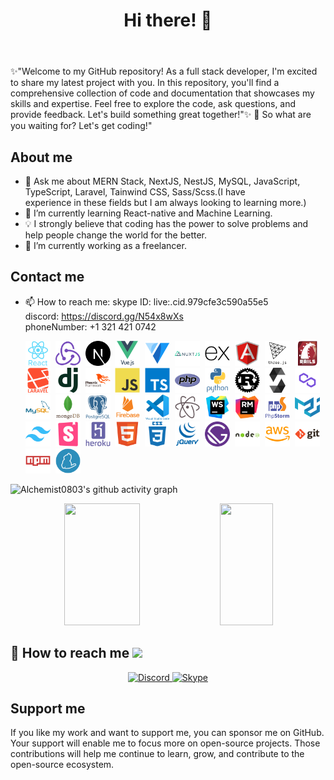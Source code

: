 <!-- Thanks to https://github.com/AlexHong/github-profile-readme-generator -->

<header>
  <h1 align="center">Hi there! 👋</h1>
</header>

✨"Welcome to my GitHub repository! As a full stack developer, I'm excited to share my latest project with you. In this repository, you'll find a comprehensive collection of code and documentation that showcases my skills and expertise. Feel free to explore the code, ask questions, and provide feedback. Let's build something great together!"✨
🤔 So what are you waiting for? Let's get coding!"

<section align='left'>

## About me

- 💬 Ask me about MERN Stack, NextJS, NestJS, MySQL, JavaScript, TypeScript, Laravel, Tainwind CSS, Sass/Scss.(I have     
      experience in these fields but I am always looking to learning more.)
- 🌱 I’m currently learning React-native and Machine Learning.
- 💡 I strongly believe that coding has the power to solve problems and help people change the world for the better.
- 🔭 I’m currently working as a freelancer.

 ## Contact me
- 📫 How to reach me: 
  skype ID: live:.cid.979cfe3c590a55e5 </br>
  discord: https://discord.gg/N54x8wXs </br>
  phoneNumber: +1 321 421 0742
  

  <div>
    <img src="https://github.com/devicons/devicon/blob/master/icons/react/react-original-wordmark.svg" title="React" alt="React" width="40" height="40"/>&nbsp;
    <img src="https://github.com/devicons/devicon/blob/master/icons/redux/redux-original.svg" title="Redux" alt="Redux " width="40" height="40"/>&nbsp;
    <img src="https://github.com/devicons/devicon/blob/master/icons/nextjs/nextjs-original.svg" title="Nextjs" alt="Nextjs " width="40" height="40"/>&nbsp;
    <img src="https://github.com/devicons/devicon/blob/master/icons/vuejs/vuejs-original-wordmark.svg" title="Vuejs" alt="Vuejs" width="40" height="40"/>&nbsp;
    <img src="https://github.com/devicons/devicon/blob/master/icons/vuetify/vuetify-original.svg" title="Vuetify" alt="Vuetify " width="40" height="40"/>&nbsp;
    <img src="https://github.com/devicons/devicon/blob/master/icons/nuxtjs/nuxtjs-original-wordmark.svg" title="Nuxtjs" alt="Nuxtjs " width="40" height="40"/>&nbsp;
    <img src="https://github.com/devicons/devicon/blob/master/icons/express/express-original.svg" title="Expressjs" alt="Expressjs " width="40" height="40"/>&nbsp;
    <img src="https://github.com/devicons/devicon/blob/master/icons/angularjs/angularjs-original.svg" title="Angular" alt="Angular " width="40" height="40"/>&nbsp;
    <img src="https://github.com/devicons/devicon/blob/master/icons/threejs/threejs-original-wordmark.svg" title="Threejs" alt="Threejs " width="40" height="40"/>&nbsp;
    <img src="https://github.com/devicons/devicon/blob/master/icons/rails/rails-original-wordmark.svg" title="Ruby on Rails" alt="Ruby on Rails " width="40" height="40"/>&nbsp;
    <img src="https://github.com/devicons/devicon/blob/master/icons/laravel/laravel-plain-wordmark.svg" title="Laravel" alt="Laravel " width="40" height="40"/>&nbsp;
    <img src="https://github.com/devicons/devicon/blob/master/icons/django/django-plain.svg" title="Django" alt="Django " width="40" height="40"/>&nbsp;
    <img src="https://github.com/devicons/devicon/blob/master/icons/phoenix/phoenix-original-wordmark.svg" title="Phoenix" alt="Phoenix " width="40" height="40"/>&nbsp;
    <img src="https://github.com/devicons/devicon/blob/master/icons/javascript/javascript-original.svg" title="Javascript" alt="Javascript " width="40" height="40"/>&nbsp;
    <img src="https://github.com/devicons/devicon/blob/master/icons/typescript/typescript-original.svg" title="Typescript" alt="Typescript " width="40" height="40"/>&nbsp;
    <img src="https://github.com/devicons/devicon/blob/master/icons/php/php-original.svg" title="PHP" alt="PHP " width="40" height="40"/>&nbsp;
    <img src="https://github.com/devicons/devicon/blob/master/icons/python/python-original-wordmark.svg" title="Python" alt="Python " width="40" height="40"/>&nbsp;
    <img src="https://github.com/devicons/devicon/blob/master/icons/rust/rust-plain.svg" title="Rust" alt="Rust " width="40" height="40"/>&nbsp;
    <img src="https://github.com/devicons/devicon/blob/master/icons/solidity/solidity-original.svg" title="Solidity" alt="Solidity " width="40" height="40"/>&nbsp;
    <img src="https://github.com/devicons/devicon/blob/master/icons/polygon/polygon-original.svg" title="Polygon" alt="Polygon " width="40" height="40"/>&nbsp;
    <img src="https://github.com/devicons/devicon/blob/master/icons/mysql/mysql-original-wordmark.svg" title="MySQL" alt="MySQL " width="40" height="40"/>&nbsp;
    <img src="https://github.com/devicons/devicon/blob/master/icons/mongodb/mongodb-original-wordmark.svg" title="MongoDB" alt="MongoDB " width="40" height="40"/>&nbsp;
    <img src="https://github.com/devicons/devicon/blob/master/icons/postgresql/postgresql-plain-wordmark.svg" title="PostgreSQL" alt="PostgreSQL " width="40" height="40"/>&nbsp;
    <img src="https://github.com/devicons/devicon/blob/master/icons/firebase/firebase-plain-wordmark.svg" title="Firebase" alt="Firebase" width="40" height="40"/>&nbsp;
    <img src="https://github.com/devicons/devicon/blob/master/icons/vscode/vscode-original-wordmark.svg" title="VsCode" alt="VsCode " width="40" height="40"/>&nbsp;
    <img src="https://github.com/devicons/devicon/blob/master/icons/atom/atom-original.svg" title="Atom" alt="Atom " width="40" height="40"/>&nbsp;
    <img src="https://github.com/devicons/devicon/blob/master/icons/webstorm/webstorm-original.svg" title="WebStorm" alt="WebStorm " width="40" height="40"/>&nbsp;
    <img src="https://github.com/devicons/devicon/blob/master/icons/rubymine/rubymine-original.svg" title="RubyMine" alt="RubyMine " width="40" height="40"/>&nbsp;
    <img src="https://github.com/devicons/devicon/blob/master/icons/phpstorm/phpstorm-original-wordmark.svg" title="PHPStorm" alt="PHPStorm " width="40" height="40"/>&nbsp;
    <img src="https://github.com/devicons/devicon/blob/master/icons/materialui/materialui-original.svg" title="Material UI" alt="Material UI" width="40" height="40"/>&nbsp;
    <img src="https://github.com/devicons/devicon/blob/master/icons/tailwindcss/tailwindcss-plain.svg" title="Tailwindcss" alt="Tailwindcss" width="40" height="40"/>&nbsp;
    <img src="https://github.com/devicons/devicon/blob/master/icons/storybook/storybook-original.svg" title="StoryBook" alt="StoryBook" width="40" height="40"/>&nbsp;
    <img src="https://github.com/devicons/devicon/blob/master/icons/heroku/heroku-plain-wordmark.svg" title="Heroku" alt="Heroku" width="40" height="40"/>&nbsp;
    <img src="https://github.com/devicons/devicon/blob/master/icons/html5/html5-original.svg" title="HTML5" alt="HTML" width="40" height="40"/>&nbsp;
    <img src="https://github.com/devicons/devicon/blob/master/icons/css3/css3-plain-wordmark.svg"  title="CSS3" alt="CSS" width="40" height="40"/>&nbsp;
    <img src="https://github.com/devicons/devicon/blob/master/icons/jquery/jquery-plain-wordmark.svg" title="JQuery" alt="JQuery" width="40" height="40"/>&nbsp;
    <img src="https://github.com/devicons/devicon/blob/master/icons/gatsby/gatsby-original.svg" title="Gatsby"  alt="Gatsby" width="40" height="40"/>&nbsp;
    <img src="https://github.com/devicons/devicon/blob/master/icons/nodejs/nodejs-original-wordmark.svg" title="NodeJS" alt="NodeJS" width="40" height="40"/>&nbsp;
    <img src="https://github.com/devicons/devicon/blob/master/icons/amazonwebservices/amazonwebservices-plain-wordmark.svg" title="AWS" alt="AWS" width="40" height="40"/>&nbsp;
    <img src="https://github.com/devicons/devicon/blob/master/icons/git/git-original-wordmark.svg" title="Git" **alt="Git" width="40" height="40"/>&nbsp;
    <img src="https://github.com/devicons/devicon/blob/master/icons/npm/npm-original-wordmark.svg" title="Npm" alt="Npm" width="40" height="40"/>&nbsp;
    <img src="https://github.com/devicons/devicon/blob/master/icons/yarn/yarn-original.svg" title="AWS" alt="AWS" width="40" height="40"/>&nbsp;
  </div>

<!--Graph-->
![Alchemist0803's github activity graph](https://github-readme-activity-graph.vercel.app/graph?username=alchemist0803&bg_color=0d1117&color=ffffff&line=00b3ff&point=f9fafa&area=true&hide_border=true)

<!--Skill And More Information-->
<div align="center">  
  <img width="49%" height="195px" src="https://github-readme-stats.vercel.app/api?username=alchemist0803&show_icons=true&count_private=true&hide_border=true&title_color=00b3ff&icon_color=00b4ff&text_color=c9d1d9&bg_color=0d1117" alt="" /> 
  <img width="41%" height="195px" src="https://github-readme-stats.vercel.app/api/top-langs/?username=alchemist0803&layout=compact&hide_border=true&title_color=00b3ff&text_color=00b4ff&bg_color=0d1117" />
</div>
<h1 font-weight="bold">
  📮 How to reach me
  <img src='https://raw.githubusercontent.com/ShahriarShafin/ShahriarShafin/main/Assets/handshake.gif' width="100" />
</h1>

<p align='center'>
<!--   <a href="mailto:david.ilyin.990218@outlook.com" target="_blank">
    <img src="https://img.shields.io/badge/Gmail-D14836?style=for-the-badge&logo=gmail&logoColor=white" alt="Gmail">
  </a> -->
  <a href="https://discord.gg/N54x8wXs">
    <img src="https://img.shields.io/badge/Discord-7289DA?style=for-the-badge&logo=discord&logoColor=white" alt="Discord">
  </a>
  <a href="https://join.skype.com/invite/live:.cid.979cfe3c590a55e5" target="_blank">
    <img src="https://img.shields.io/badge/Skype-0078d4?style=for-the-badge&logo=skype&logoColor=white" alt="Skype">
  </a>
<!--   <a href="https://t.me/kendson" target="_blank">
    <img src="https://img.shields.io/badge/Telegram-0078d4?style=for-the-badge&logo=telegram&logoColor=white" alt="Telegram">
  </a> -->
</p>
</section>


  
## Support me

If you like my work and want to support me, you can sponsor me on GitHub. Your support will enable me to focus more on open-source projects. Those contributions will help me continue to learn, grow, and contribute to the open-source ecosystem.